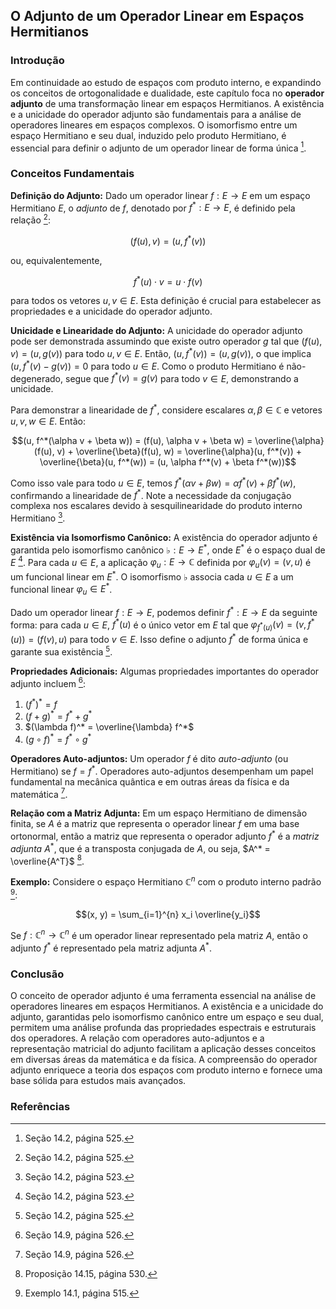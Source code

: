 ## O Adjunto de um Operador Linear em Espaços Hermitianos

### Introdução
Em continuidade ao estudo de espaços com produto interno, e expandindo os conceitos de ortogonalidade e dualidade, este capítulo foca no **operador adjunto** de uma transformação linear em espaços Hermitianos. A existência e a unicidade do operador adjunto são fundamentais para a análise de operadores lineares em espaços complexos. O isomorfismo entre um espaço Hermitiano e seu dual, induzido pelo produto Hermitiano, é essencial para definir o adjunto de um operador linear de forma única [^525].

### Conceitos Fundamentais

**Definição do Adjunto:**
Dado um operador linear $f: E \rightarrow E$ em um espaço Hermitiano $E$, o *adjunto* de $f$, denotado por $f^*: E \rightarrow E$, é definido pela relação [^525]:

$$(f(u), v) = (u, f^*(v))$$

ou, equivalentemente,

$$f^*(u) \cdot v = u \cdot f(v)$$

para todos os vetores $u, v \in E$. Esta definição é crucial para estabelecer as propriedades e a unicidade do operador adjunto.

**Unicidade e Linearidade do Adjunto:**
A unicidade do operador adjunto pode ser demonstrada assumindo que existe outro operador $g$ tal que $(f(u), v) = (u, g(v))$ para todo $u, v \in E$. Então, $(u, f^*(v)) = (u, g(v))$, o que implica $(u, f^*(v) - g(v)) = 0$ para todo $u \in E$. Como o produto Hermitiano é não-degenerado, segue que $f^*(v) = g(v)$ para todo $v \in E$, demonstrando a unicidade.

Para demonstrar a linearidade de $f^*$, considere escalares $\alpha, \beta \in \mathbb{C}$ e vetores $u, v, w \in E$. Então:

$$(u, f^*(\alpha v + \beta w)) = (f(u), \alpha v + \beta w) = \overline{\alpha}(f(u), v) + \overline{\beta}(f(u), w) = \overline{\alpha}(u, f^*(v)) + \overline{\beta}(u, f^*(w)) = (u, \alpha f^*(v) + \beta f^*(w))$$

Como isso vale para todo $u \in E$, temos $f^*(\alpha v + \beta w) = \alpha f^*(v) + \beta f^*(w)$, confirmando a linearidade de $f^*$. Note a necessidade da conjugação complexa nos escalares devido à sesquilinearidade do produto interno Hermitiano [^523].

**Existência via Isomorfismo Canônico:**
A existência do operador adjunto é garantida pelo isomorfismo canônico $\flat: E \rightarrow E^*$, onde $E^*$ é o espaço dual de $E$ [^523]. Para cada $u \in E$, a aplicação $\varphi_u: E \rightarrow \mathbb{C}$ definida por $\varphi_u(v) = (v, u)$ é um funcional linear em $E^*$. O isomorfismo $\flat$ associa cada $u \in E$ a um funcional linear $\varphi_u \in E^*$.

Dado um operador linear $f: E \rightarrow E$, podemos definir $f^*: E \rightarrow E$ da seguinte forma: para cada $u \in E$, $f^*(u)$ é o único vetor em $E$ tal que $\varphi_{f^*(u)}(v) = (v, f^*(u)) = (f(v), u)$ para todo $v \in E$. Isso define o adjunto $f^*$ de forma única e garante sua existência [^525].

**Propriedades Adicionais:**
Algumas propriedades importantes do operador adjunto incluem [^526]:
1.  $(f^*)^* = f$
2.  $(f + g)^* = f^* + g^*$
3.  $(\lambda f)^* = \overline{\lambda} f^*$
4.  $(g \circ f)^* = f^* \circ g^*$

**Operadores Auto-adjuntos:**
Um operador $f$ é dito *auto-adjunto* (ou Hermitiano) se $f = f^*$. Operadores auto-adjuntos desempenham um papel fundamental na mecânica quântica e em outras áreas da física e da matemática [^526].

**Relação com a Matriz Adjunta:**
Em um espaço Hermitiano de dimensão finita, se $A$ é a matriz que representa o operador linear $f$ em uma base ortonormal, então a matriz que representa o operador adjunto $f^*$ é a *matriz adjunta* $A^*$, que é a transposta conjugada de $A$, ou seja, $A^* = \overline{A^T}$ [^530].

**Exemplo:**
Considere o espaço Hermitiano $\mathbb{C}^n$ com o produto interno padrão [^515]:

$$(x, y) = \sum_{i=1}^{n} x_i \overline{y_i}$$

Se $f: \mathbb{C}^n \rightarrow \mathbb{C}^n$ é um operador linear representado pela matriz $A$, então o adjunto $f^*$ é representado pela matriz adjunta $A^*$.

### Conclusão

O conceito de operador adjunto é uma ferramenta essencial na análise de operadores lineares em espaços Hermitianos. A existência e a unicidade do adjunto, garantidas pelo isomorfismo canônico entre um espaço e seu dual, permitem uma análise profunda das propriedades espectrais e estruturais dos operadores. A relação com operadores auto-adjuntos e a representação matricial do adjunto facilitam a aplicação desses conceitos em diversas áreas da matemática e da física. A compreensão do operador adjunto enriquece a teoria dos espaços com produto interno e fornece uma base sólida para estudos mais avançados.

### Referências
[^525]: Seção 14.2, página 525.
[^523]: Seção 14.2, página 523.
[^526]: Seção 14.9, página 526.
[^515]: Exemplo 14.1, página 515.
[^530]: Proposição 14.15, página 530.
<!-- END -->